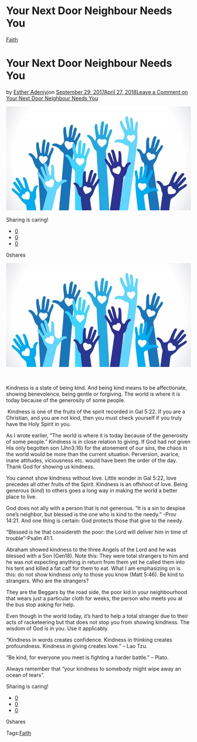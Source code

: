 # Your Next Door Neighbour Needs You

[Faith](https://estheradeniyi.com/category/faith/)
# Your Next Door Neighbour Needs You

by [Esther Adeniyi](https://estheradeniyi.com/author/esther-adeniyi/)on [September 29, 2017April 27, 2018](https://estheradeniyi.com/your-next-door-neighbour-needs-you/)[Leave a Comment on Your Next Door Neighbour Needs You](https://estheradeniyi.com/your-next-door-neighbour-needs-you/#respond)

![](images/bigstock-Hands-with-hearts-Silhouette-82723076-800x449.jpg)

Sharing is caring!

- [0](https://www.facebook.com/sharer/sharer.php?u=https%3A%2F%2Festheradeniyi.com%2Fyour-next-door-neighbour-needs-you%2F&amp;t=Your%20Next%20Door%20Neighbour%20Needs%20You)
- [0](https://twitter.com/intent/tweet?text=Your%20Next%20Door%20Neighbour%20Needs%20You&amp;url=https%3A%2F%2Festheradeniyi.com%2Fyour-next-door-neighbour-needs-you%2F)
- [0](#)

0shares

[![](images/bigstock-Hands-with-hearts-Silhouette-82723076-800x449.jpg)](images/bigstock-Hands-with-hearts-Silhouette-82723076-800x449.jpg)

&#xA0;

Kindness is a state of being kind. And being kind means to be affectionate, showing benevolence, being gentle or forgiving. The world is where it is today because of the generosity of some people.

&#xA0;Kindness is one of the fruits of the spirit recorded in Gal 5:22. If you are a Christian, and you are not kind, then you must check yourself if you truly have the Holy Spirit in you.

As I wrote earlier, &#x201C;The world is where it is today because of the generosity of some people.&#x201D; Kindness is in close relation to giving. If God had not given His only begotten son (Jhn3:16) for the atonement of our sins, the chaos in the world would be more than the current situation. Perversion, avarice, inane attitudes, viciousness etc. would have been the order of the day. Thank God for showing us kindness.

You cannot show kindness without love. Little wonder in Gal 5:22, love precedes all other fruits of the Spirit. Kindness is an offshoot of love. Being generous (kind) to others goes a long way in making the world a better place to live.

God does not ally with a person that is not generous. &#x201C;It is a sin to despise one&#x2019;s neighbor, but blessed is the one who is kind to the needy.&#x201D; -Prov 14:21. And one thing is certain: God protects those that give to the needy.

&#x201C;Blessed is he that considereth the poor: the Lord will deliver him in time of trouble&#x201D;-Psalm 41:1.

Abraham showed kindness to the three Angels of the Lord and he was blessed with a Son (Gen18). Note this: They were total strangers to him and he was not expecting anything in return from them yet he called them into his tent and killed a fat calf for them to eat. What I am emphasizing on is this: do not show kindness only to those you know (Matt 5:46). Be kind to strangers. Who are the strangers?

They are the Beggars by the road side, the poor kid in your neighbourhood that wears just a particular cloth for weeks, the person who meets you at the bus stop asking for help.

Even though in the world today, it&#x2019;s hard to help a total stranger due to their acts of racketeering but that does not stop you from showing kindness. The wisdom of God is in you. Use it applicably.

&#x201C;Kindness in words creates confidence. Kindness in thinking creates profoundness. Kindness in giving creates love.&#x201D; &#x2013; Lao Tzu.

&#x201C;Be kind, for everyone you meet is fighting a harder battle.&#x201D; &#x2013; Plato.

Always remember that &#x201C;your kindness to somebody might wipe away an ocean of tears&#x201D;.

Sharing is caring!

- [0](https://www.facebook.com/sharer/sharer.php?u=https%3A%2F%2Festheradeniyi.com%2Fyour-next-door-neighbour-needs-you%2F&amp;t=Your%20Next%20Door%20Neighbour%20Needs%20You)
- [0](https://twitter.com/intent/tweet?text=Your%20Next%20Door%20Neighbour%20Needs%20You&amp;url=https%3A%2F%2Festheradeniyi.com%2Fyour-next-door-neighbour-needs-you%2F)
- [0](#)

0shares

Tags:[Faith](https://estheradeniyi.com/tag/faith/)